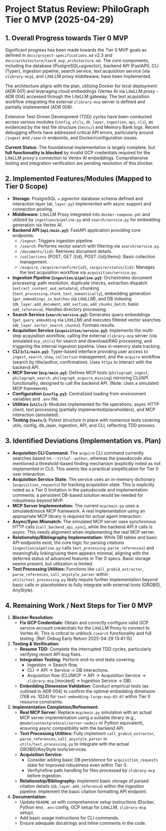 # Project Status Review: PhiloGraph Tier 0 MVP (2025-04-29)

## 1. Overall Progress towards Tier 0 MVP

Significant progress has been made towards the Tier 0 MVP goals as defined in `docs/project-specifications.md` v2.3 and `docs/architecture/tier0_mvp_architecture.md`. The core components, including the database (PostgreSQL+pgvector), backend API (FastAPI), CLI (Typer), ingestion pipeline, search service, text acquisition service (via `zlibrary-mcp`), and LiteLLM proxy middleware, have been implemented.

The architecture aligns with the plan, utilizing Docker for local deployment (ADR 001) and leveraging cloud embeddings (Vertex AI via LiteLLM proxy - ADR 004) accessed through the LiteLLM gateway. The text acquisition workflow integrating the external `zlibrary-mcp` server is defined and partially implemented (ADR 008).

Extensive Test-Driven Development (TDD) cycles have been conducted across various modules (`config`, `utils`, `db_layer`, `ingestion`, `api`, `cli`), as evidenced by the test file structure (`tests/`) and Memory Bank logs. Recent debugging efforts have addressed critical API errors, particularly around `/ingest` and `/search` endpoints, and Docker/configuration issues.

**Current Status:** The foundational implementation is largely complete, but **full functionality is blocked** by invalid GCP credentials required for the LiteLLM proxy's connection to Vertex AI embeddings. Comprehensive testing and integration verification are pending resolution of this blocker.

## 2. Implemented Features/Modules (Mapped to Tier 0 Scope)

*   **Storage:** PostgreSQL + pgvector database schema defined and interaction layer (`db_layer.py`) implemented with async support and connection pooling.
*   **Middleware:** LiteLLM Proxy integrated into `docker-compose.yml` and utilized by `ingestion/pipeline.py` and `search/service.py` for embedding generation via Vertex AI.
*   **Backend API (`api/main.py`):** FastAPI application providing core endpoints:
    *   `/ingest`: Triggers ingestion pipeline.
    *   `/search`: Performs vector search with filtering via `search/service.py`.
    *   `/documents/{id}`: Retrieves document details.
    *   `/collections` (POST, GET /{id}, POST /{id}/items): Basic collection management.
    *   `/acquire`, `/acquire/confirm/{id}`, `/acquire/status/{id}`: Manages the text acquisition workflow via `acquisition/service.py`.
*   **Ingestion Pipeline (`ingestion/pipeline.py`):** Orchestrates document processing: path resolution, duplicate checks, extraction dispatch (`extract_content_and_metadata`), chunking (`text_processing.chunk_text_semantically`), embedding generation (`get_embeddings_in_batches` via LiteLLM), and DB indexing (`db_layer.add_document`, `add_section`, `add_chunks_batch`, basic `add_reference`). Handles directory processing.
*   **Search Service (`search/service.py`):** Generates query embeddings (`get_query_embedding` via LiteLLM) and executes filtered vector searches (`db_layer.vector_search_chunks`). Formats results.
*   **Acquisition Service (`acquisition/service.py`):** Implements the multi-step acquisition workflow, calling the external `zlibrary-mcp` server (via simulated `mcp_utils`) for search and download/RAG processing, and triggering the internal ingestion pipeline. Uses in-memory state tracking.
*   **CLI (`cli/main.py`):** Typer-based interface providing user access to `ingest`, `search`, `show`, `collection` management, and the `acquire` workflow (search by title/author, confirmation). Uses `httpx` to interact with the backend API.
*   **MCP Server (`mcp/main.py`):** Defines MCP tools (`philograph_ingest`, `philograph_search`, `philograph_acquire_missing`) mirroring CLI/API functionality, designed to call the backend API. (Note: Uses a simulated MCP framework).
*   **Configuration (`config.py`):** Centralized loading from environment variables and `.env` file.
*   **Utilities (`utils/`):** Modules implemented for file operations, async HTTP client, text processing (partially implemented/placeholders), and MCP interaction (simulated).
*   **Testing (`tests/`):** Pytest structure in place with numerous tests covering utils, config, db_layer, ingestion, API, and CLI, reflecting TDD process.

## 3. Identified Deviations (Implementation vs. Plan)

*   **Acquisition CLI Command:** The `acquire` CLI command currently searches based on `--title`/`--author`, whereas the pseudocode also mentioned a threshold-based finding mechanism (explicitly noted as not implemented in CLI). This seems like a practical simplification for Tier 0 user interaction.
*   **Acquisition Service State:** The service uses an in-memory dictionary (`acquisition_requests`) for tracking acquisition state. This is explicitly noted as a Tier 0 limitation in the pseudocode and implementation comments; a persistent DB-based solution would be needed for robustness beyond MVP.
*   **MCP Server Implementation:** The current `mcp/main.py` uses a simulated/mock MCP framework. A real implementation using an appropriate MCP library is required for actual agent interaction.
*   **Async/Sync Mismatch:** The simulated MCP server uses synchronous HTTP calls (`call_backend_api_sync`), while the backend API it calls is async. This needs alignment when implementing the real MCP server.
*   **Relationship/Bibliography Implementation:** While DB tables and basic API endpoints exist, the core logic for parsing citations (`ingestion/pipeline.py` calls `text_processing.parse_references`) and meaningfully linking/using them appears minimal, aligning with the deferred status of advanced features in Tier 0 specs. Basic storage seems present, but utilization is limited.
*   **Text Processing Utilities:** Functions like `call_grobid_extractor`, `parse_references`, `call_anystyle_parser` within `utils/text_processing.py` likely require further implementation beyond basic calls or placeholders to fully integrate with external tools (GROBID, AnyStyle).

## 4. Remaining Work / Next Steps for Tier 0 MVP

1.  **Blocker Resolution:**
    *   **Fix GCP Credentials:** Obtain and correctly configure valid GCP service account credentials for the LiteLLM Proxy to connect to Vertex AI. This is critical to unblock `/search` functionality and full testing. [Ref: Debug Early Return 2025-04-29 13:41:15]
2.  **Testing & Verification:**
    *   **Resume TDD:** Complete the interrupted TDD cycles, particularly verifying recent API bug fixes.
    *   **Integration Testing:** Perform end-to-end tests covering:
        *   Ingestion -> Search flow.
        *   CLI -> API -> Service -> DB interactions.
        *   Acquisition flow (CLI/MCP -> API -> Acquisition Service -> `zlibrary-mcp` [mocked] -> Ingestion Service -> DB).
    *   **Embedding Dimension Validation:** Conduct empirical tests (as outlined in ADR 004) to confirm the optimal embedding dimension (768 vs. 1024) for `text-embedding-large-exp-03-07` within Tier 0 resource constraints.
3.  **Implementation Completion/Refinement:**
    *   **Real MCP Server:** Replace `mcp/main.py` simulation with an actual MCP server implementation using a suitable library (e.g., `@modelcontextprotocol/server-nodejs` or Python equivalent), ensuring async compatibility with the backend API.
    *   **Text Processing Utilities:** Fully implement `call_grobid_extractor`, `parse_references`, `call_anystyle_parser` in `utils/text_processing.py` to integrate with the actual GROBID/AnyStyle tools/services.
    *   **Acquisition Service:**
        *   Consider adding basic DB persistence for `acquisition_requests` state for improved robustness even within Tier 0.
        *   Verify/refine path handling for files processed by `zlibrary-mcp` before ingestion.
    *   **Relationship/Bibliography:** Implement basic storage of parsed citation details (`db_layer.add_reference`) within the ingestion pipeline. Implement the basic citation formatting API endpoint.
4.  **Documentation:**
    *   Update `README.md` with comprehensive setup instructions (Docker, Python env, `.env` config, GCP setup for LiteLLM, `zlibrary-mcp` setup).
    *   Add basic usage instructions for CLI commands.
    *   Ensure adequate docstrings and inline comments in the code.